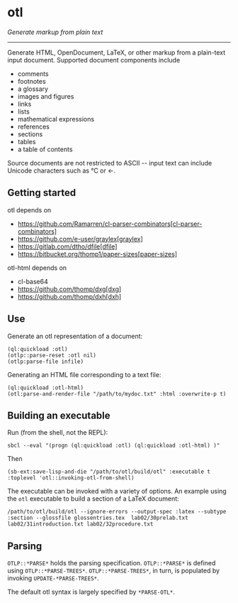 # otl

*Generate markup from plain text*

---

Generate HTML, OpenDocument, LaTeX, or other markup from a plain-text input document. Supported document components include 
- comments
- footnotes
- a glossary
- images and figures 
- links
- lists
- mathematical expressions
- references
- sections
- tables
- a table of contents

Source documents are not restricted to ASCII -- input text can include Unicode characters such as ℃ or ←.



## Getting started

otl depends on
- https://github.com/Ramarren/cl-parser-combinators[cl-parser-combinators]
- https://github.com/e-user/graylex[graylex]
- https://gitlab.com/dtho/dfile[dfile]
- https://bitbucket.org/thomp1/paper-sizes[paper-sizes]

otl-html depends on
- cl-base64
- https://github.com/thomp/dxg[dxg]
- https://github.com/thomp/dxh[dxh]


## Use

Generate an otl representation of a document:
	 
    (ql:quickload :otl)
	(otlp::parse-reset :otl nil)	
    (otlp:parse-file infile)


Generating an HTML file corresponding to a text file:

    (ql:quickload :otl-html)
    (otl:parse-and-render-file "/path/to/mydoc.txt" :html :overwrite-p t)


## Building an executable

Run (from the shell, not the REPL):

    sbcl --eval "(progn (ql:quickload :otl) (ql:quickload :otl-html) )"
	
Then

	(sb-ext:save-lisp-and-die "/path/to/otl/build/otl" :executable t :toplevel 'otl::invoking-otl-from-shell)


The executable can be invoked with a variety of options. An example using the `otl` executable to build a section of a LaTeX document:

    /path/to/otl/build/otl --ignore-errors --output-spec :latex --subtype :section --glossfile glossentries.tex  lab02/30prelab.txt lab02/31introduction.txt lab02/32procedure.txt


## Parsing

`OTLP::*PARSE*` holds the parsing specification. `OTLP::*PARSE*` is defined using `OTLP::*PARSE-TREES*`. `OTLP::*PARSE-TREES*`, in turn, is populated by invoking `UPDATE-*PARSE-TREES*`. 

The default otl syntax is largely specified by `*PARSE-OTL*`.
